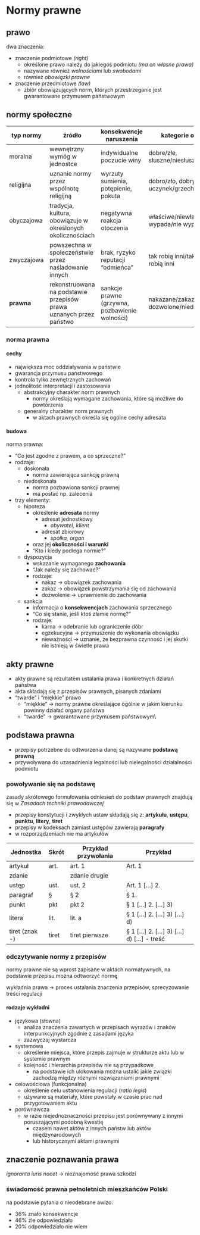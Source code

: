 # Normy prawne

## prawo
dwa znaczenia:
- znaczenie podmiotowe *(right)*
	- określone prawo należy do jakiegoś podmiotu *(ma on własne prawa)*
	- nazywane również *wolnościami* lub *swobodami*
	- również *obowiązki prawne*
- znaczenie przedmiotowe *(law)*
	- zbiór obowiązujących norm, których przestrzeganie jest gwarantowane przymusem państwowym

## normy społeczne
| typ normy  | źródło                                                             | konsekwencje naruszenia                        | kategorie oceny                           |
| ---------- | ------------------------------------------------------------------ | ---------------------------------------------- | ----------------------------------------- |
| moralna    | wewnętrzny wymóg w jednostce                                       | indywidualne poczucie winy                     | dobre/złe, słuszne/niesłuszne             |
| religijna  | uznanie normy przez wspólnotę religijną                            | wyrzuty sumienia, potępienie, pokuta           | dobro/zło, dobry uczynek/grzech           |
| obyczajowa | tradycja, kultura, obowiązuje w określonych okolicznościach        | negatywna reakcja otoczenia                    | właściwe/niewłaściwe, wypada/nie wypada   |
| zwyczajowa | powszechna w społeczeństwie przez naśladowanie innych              | brak, ryzyko reputacji “odmieńca”              | tak robią inni/tak nie robią inni         |
| **prawna** | rekonstruowana na podstawie przepisów prawa uznanych przez państwo | sankcje prawne (grzywna, pozbawienie wolności) | nakazane/zakazane, dozwolone/niedozwolone |

### norma prawna
#### cechy
- największa moc oddziaływania w państwie
- gwarancja przymusu państwowego
- kontrola tylko zewnętrznych zachowań
- jednolitość interpretacji i zastosowania
	- abstrakcyjny charakter norm prawnych
		- normy określają wymagane zachowania, które są możliwe do powtórzenia
	- generalny charakter norm prawnych
		- w aktach prawnych określa się ogólne cechy adresata

#### budowa
norma prawna:
- “Co jest zgodne z prawem, a co sprzeczne?”
- rodzaje:
	- doskonała
		- norma zawierająca sankcję prawną
	- niedoskonała
		- norma pozbawiona sankcji prawnej
		- ma postać np. zalecenia
- trzy elementy:
	- hipoteza
		- określenie **adresata** normy 
			- adresat jednostkowy
				- *obywatel, klient*
			- adresat zbiorowy
				- *spółka, organ*
		- oraz jej **okoliczności i warunki**
		- “Kto i kiedy podlega normie?”
	- dyspozycja
		- wskazanie wymaganego **zachowania**
		- “Jak należy się zachować?”
		- rodzaje:
			- nakaz → obowiązek zachowania
			- zakaz → obowiązek powstrzymania się od zachowania
			- dozwolenie → uprawnienie do zachowania
	- sankcja
		- informacja o **konsekwencjach** zachowania sprzecznego
		- “Co się stanie, jeśli ktoś złamie normę?”
		- rodzaje:
			- karna → odebranie lub ograniczenie dóbr
			- egzekucyjna → przymuszenie do wykonania obowiązku
			- nieważności → uznanie, że bezprawna czynność i jej skutki nie istnieją w świetle prawa

## akty prawne
- akty prawne są rezultatem ustalania prawa i konkretnych działań państwa
- akta składają się z przepisów prawnych, pisanych zdaniami
- “twarde” i “miękkie” prawo
	- “miękkie” → normy prawne określające ogólnie w jakim kierunku powinny działać organy państwa
	- “twarde” → gwarantowane przymusem państwowym\

## podstawa prawna
- przepisy potrzebne do odtworzenia danej są nazywane **podstawą prawną**
- przywoływana do uzasadnienia legalności lub nielegalności działalności podmiotu

### powoływanie się na podstawę
zasady skrótowego formułowania odniesień do podstaw prawnych znajdują się w *Zasadach techniki prawodawczej*

- przepisy konstytucji i zwykłych ustaw składają się z: **artykułu**, **ustępu**, **punktu**, **litery**, **tiret**
- przepisy w kodeksach zamiast ustępów zawierają **paragrafy**
- w rozporządzeniach nie ma artykułów

| Jednostka      | Skrót | Przykład przywołania | Przykład                             |
| -------------- | ----- | -------------------- | ------------------------------------ |
| artykuł        | art.  | art. 1               | Art. 1                               |
| zdanie         |       | zdanie drugie        |                                      |
| ustęp          | ust.  | ust. 2               | Art. 1 […] 2.                        |
| paragraf       | §     | § 2                  | § 1.                                 |
| punkt          | pkt   | pkt 2                | § 1 […] 2. […] 3)                    |
| litera         | lit.  | lit. a               | § 1 […] 2. […] 3) […] d)             |
| tiret (znak -) | tiret | tiret pierwsze       | § 1 […] 2. […] 3) […] d) […] - treść | 

### odczytywanie normy z przepisów
normy prawne nie są wprost zapisane w aktach normatywnych, na podstawie przepisu można odtworzyć normę

wykładnia prawa → proces ustalania znaczenia przepisów, sprecyzowanie treści regulacji

#### rodzaje wykładni
- językowa (słowna)
	- analiza znaczenia zawartych w przepisach wyrazów i znaków interpunkcyjnych zgodnie z zasadami języka
	- zazwyczaj wystarcza
- systemowa
	- określenie miejsca, które przepis zajmuje w strukturze aktu lub w systemie prawnym
	- kolejność i hierarchia przepisów nie są przypadkowe
		- na podstawie ich ulokowania można ustalić jakie związki zachodzą między róznymi rozwiązaniami prawnymi
- celowościowa (funkcjonalna)
	- określenie celu ustanowienia regulacji (*ratio legis*)
	- używane są materiały, które powstały w czasie prac nad przygotowaniem aktu
- porównawcza
	- w razie niejednoznaczności przepisu jest porównywany z innymi poruszającymi podobną kwestię
		- czasem nawet aktów z innych państw lub aktów międzynarodowych
		- lub historycznymi aktami prawnymi

## znaczenie poznawania prawa
*ignoranta iuris nocet* → nieznajomość prawa szkodzi

### świadomość prawna pełnoletnich mieszkańców Polski
na podstawie pytania o nieodebrane awizo:
- 36% znało konsekwencje
- 46% źle odpowiedziało
- 20% odpowiedziało nie wiem